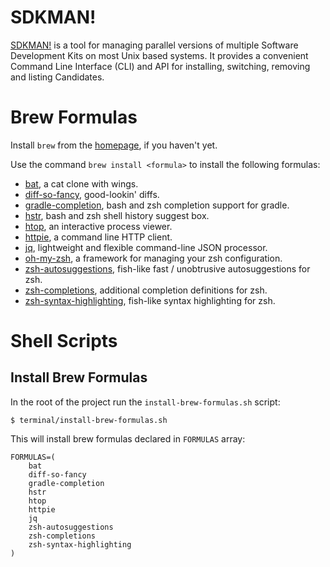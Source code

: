 # SDKMAN!

[SDKMAN!](https://sdkman.io/install) is a tool for managing parallel versions of multiple Software Development Kits on most Unix based systems. It provides a convenient Command Line Interface (CLI) and API for installing, switching, removing and listing Candidates.

# Brew Formulas

Install `brew` from the [homepage](https://brew.sh), if you haven't yet.

Use the command `brew install <formula>` to install the following formulas:

* [bat](https://github.com/sharkdp/bat), a cat clone with wings.
* [diff-so-fancy](https://github.com/so-fancy/diff-so-fancy), good-lookin' diffs.
* [gradle-completion](https://github.com/gradle/gradle-completion), bash and zsh completion support for gradle.
* [hstr](https://github.com/dvorka/hstr), bash and zsh shell history suggest box.
* [htop](https://github.com/hishamhm/htop), an interactive process viewer.
* [httpie](https://httpie.org), a command line HTTP client.
* [jq](https://stedolan.github.io/jq), lightweight and flexible command-line JSON processor.
* [oh-my-zsh](https://github.com/robbyrussell/oh-my-zsh), a framework for managing your zsh configuration.
* [zsh-autosuggestions](https://github.com/zsh-users/zsh-autosuggestions), fish-like fast / unobtrusive autosuggestions for zsh.
* [zsh-completions](https://github.com/zsh-users/zsh-completions), additional completion definitions for zsh.
* [zsh-syntax-highlighting](https://github.com/zsh-users/zsh-syntax-highlighting), fish-like syntax highlighting for zsh.

# Shell Scripts

## Install Brew Formulas

In the root of the project run the `install-brew-formulas.sh` script:

`$ terminal/install-brew-formulas.sh`

This will install brew formulas declared in `FORMULAS` array:

```
FORMULAS=(
    bat
    diff-so-fancy
    gradle-completion
    hstr
    htop
    httpie
    jq
    zsh-autosuggestions
    zsh-completions
    zsh-syntax-highlighting
)
```